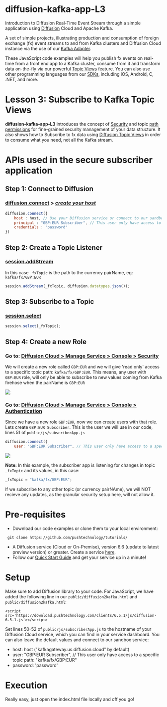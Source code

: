 # diffusion-kafka-app-L3

Introduction to Diffusion Real-Time Event Stream through a simple application using [Diffusion](https://www.pushtechnology.com/product-overview) Cloud and Apache Kafka.

A set of simple projects, illustrating production and consumption of foreign exchange (fx) event streams to and from Kafka clusters and Diffusion Cloud instance via the use of our [Kafka Adapter](https://www.pushtechnology.com/wp-content/uploads/2020/08/Diffusion-Cloud-Kafka-adapter.pdf).

These JavaScript code examples will help you publish fx events on real-time from a front end app to a Kafka cluster, consume from it and transform data on-the-fly via our powerful [Topic Views](https://docs.pushtechnology.com/docs/6.5.2/manual/html/designguide/data/topictree/topic_views.html) feature. You can also use other programming languages from our [SDKs](https://docs.pushtechnology.com/#sdks), including iOS, Android, C, .NET, and more. 

# Lesson 3: Subscribe to Kafka Topic Views
**diffusion-kafka-app-L3** introduces the concept of [Security](https://docs.pushtechnology.com/docs/6.5.1/manual/html/designguide/security/c_security.html) and topic [path permissions](https://docs.pushtechnology.com/docs/6.5.2/manual/html/designguide/security/permissions_reference.html) for fine-grained security management of your data structure. It also shows how to Subscribe to fx data using [Diffusion Topic Views](https://docs.pushtechnology.com/docs/6.5.2/manual/html/designguide/data/topictree/topic_views.html) in order to consume what you need, not all the Kafka stream.

# APIs used in the secure subscriber application

## **Step 1: Connect to Diffusion**
### [diffusion.connect](https://docs.pushtechnology.com/docs/6.5.1/js/globals.html#connect) > [*create your host*](https://management.ad.diffusion.cloud/)
```js
diffusion.connect({
	host : host, // Use your Diffusion service or connect to our sandbox "kafkagateway.eu.diffusion.cloud"
	principal : "GBP:EUR Subscriber", // This user only have access to a specific topic path: "kafka/fx/GBP:EUR"
	credentials : "password"
})
```
## **Step 2: Create a Topic Listener**
### [session.addStream](https://docs.pushtechnology.com/docs/6.5.1/js/interfaces/session.html#addstream)
In this case `_fxTopic` is the path to the currency pairName, eg: `kafka/fx/GBP:EUR`
```js
session.addStream(_fxTopic, diffusion.datatypes.json());
```
## **Step 3: Subscribe to a Topic**
### [session.select](https://docs.pushtechnology.com/docs/6.5.1/js/interfaces/session.html#select)
```js
session.select(_fxTopic);
```
## **Step 4: Create a new Role**
### Go to: [Diffusion Cloud > Manage Service > Console > Security](https://management.ad.diffusion.cloud/#!/login)
We will create a new role called `GBP:EUR` and we will give 'read only' access to a specific topic path: `kafka/fx/GBP:EUR`. This means, any user with `GBP:EUR` role, will only be able to subscribe to new values coming from Kafka firehose when the pairName is `GBP:EUR`

![](https://github.com/pushtechnology/tutorials/blob/master/data-store/diffusion-kafka-app-L3/images/roles.png)

### Go to: [Diffusion Cloud > Manage Service > Console > Authentication](https://management.ad.diffusion.cloud/#!/login)
Since we have a new role `GBP:EUR`, now we can create users with that role. Lets create `GBP:EUR Subscriber`. This is the user we will use in our code, lines 51 of `public/js/subscriberApp.js`

```js
diffusion.connect({
	user: "GBP:EUR Subscriber", // This user only have access to a specific topic path: "kafka/fx/GBP:EUR"
```

![](https://github.com/pushtechnology/tutorials/blob/master/data-store/diffusion-kafka-app-L3/images/users.png)

**Note:** In this example, the subscriber app is listening for changes in topic ``_fxTopic`` and its values, in this case:
```js
_fxTopic = "kafka/fx/GBP:EUR";
```
If we subscribe to any other topic (or currency pairNAme), we will NOT recieve any updates, as the granular security setup here, will not allow it.

# Pre-requisites

*  Download our code examples or clone them to your local environment:
```
 git clone https://github.com/pushtechnology/tutorials/
```
* A Diffusion service (Cloud or On-Premise), version 6.6 (update to latest preview version) or greater. Create a service [here](https://management.ad.diffusion.cloud/).
* Follow our [Quick Start Guide](https://docs.pushtechnology.com/quickstart/#diffusion-cloud-quick-start) and get your service up in a minute!

# Setup

Make sure to add Diffusion library to your code. For JavaScript, we have added the following line in our `public/diffusion2kafka.html` and `public/diffusion2kafka.html`:
```
<script src='https://download.pushtechnology.com/clients/6.5.1/js/diffusion-6.5.1.js'></script>
```
Set lines 50-52 of `public/js/subscriberApp.js` to the hostname of your Diffusion Cloud service, which you can find in your service dashboard.
You can also leave the default values and connect to our sandbox service:
* host: host ("kafkagateway.us.diffusion.cloud" by default)
* user: "GBP:EUR Subscriber", // This user only have access to a specific topic path: "kafka/fx/GBP:EUR"
* password: 'password'

# Execution

Really easy, just open the index.html file locally and off you go!


